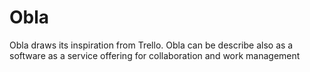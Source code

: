 # Obla
Obla draws its inspiration from Trello. Obla can be describe also as a software as a service offering for collaboration and work management
